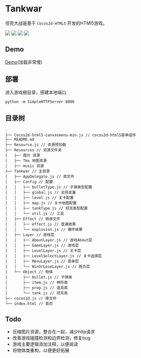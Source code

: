 # Tankwar

坦克大战是基于 `Cocos2d-HTML5` 开发的HTMl5游戏。  

[![](http://sidong.github.io/blog/assets/images/tankwar/1.png)]()
[![](http://sidong.github.io/blog/assets/images/tankwar/2.png)]()
[![](http://sidong.github.io/blog/assets/images/tankwar/3.png)]()
[![](http://sidong.github.io/blog/assets/images/tankwar/4.png)]()

## Demo   
[Demo](http://sidong.github.io/TankWar-Cocos2d-Html5)(加载非常慢)  

## 部署   
进入游戏根目录，搭建本地端口   
```
python -m SimpleHTTPServer 8000
```

## 目录树   
```
.
├── Cocos2d-html5-canvasmenu-min.js // cocos2d-html5菜单组件
├── README.md
├── Resource.js // 资源预加载
├── Resources // 资源文件夹
│   ├── 图片 资源
│   ├── Tmx 地图资源
│   ├── music 资源
├── Tankwar // 主目录
│   ├── AppDelegate.js // 库文件
│   ├── Config // 配置
│   │   ├── bulletType.js // 子弹类型配置
│   │   ├── global.js // 全局变量
│   │   ├── level.js // 关卡配置
│   │   ├── map.js // 关卡地图配置
│   │   ├── tankType.js // 坦克类型配置
│   │   └── util.js // 工具
│   ├── Effect // 特效文件
│   │   ├── effect.js // 普通效果
│   │   └── explosion.js // 爆炸效果
│   ├── Layer // 游戏层
│   │   ├── AboutLayer.js // 游戏About层
│   │   ├── GameLayer.js // 游戏层
│   │   ├── LevelLayer.js // 关卡层
│   │   ├── LevelSelectLayer.js // 关卡选择层
│   │   ├── MenuLayer.js // 菜单层
│   │   └── WinOrLoseLayer.js // 胜负层
│   └── Object // 物体
│       ├── bullet.js // 子弹类
│       ├── item.js // 神符类
│       ├── prop.js // 道具类
│       └── tank.js // 坦克类
├── cocos2d.js // 库文件
└── index.html // 首页
```

## Todo   
* 压缩图片资源，整合在一起，减少http请求   
* 改善游戏碰撞检测和边界检测，修复bug   
* 游戏主要逻辑添加注释，以便阅读   
* 将物体类重构，以便更好拓展   
